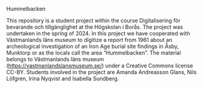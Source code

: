 Hummelbacken 

This repository is a student project within the course Digitalisering för bevarande och tillgänglighet at the Högskolan i Borås. The project was undertaken in the spring of 2024. In this project we have cooperated with Västmanlands läns museum to digitize a report from 1961 about an archeological investigation of an Iron Age burial site findings in Åsby, Munktorp or as the locals call the area “Hummelbacken”. The material belongs to Västmanlands läns museum (https://vastmanlandslansmuseum.se/) under a Creative Commons license CC-BY. Students involved in the project are Amanda Andreasson Glans, Nils Löfgren, Irina Nyqvist and Isabella Sundberg.  


